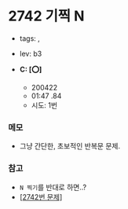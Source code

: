 # 2742 기찍 N
 - tags: ,
 - lev: b3

- **C: [:o:]**
  - 200422
  - 01:47 .84 
  - 시도: 1번

### 메모
 - 그냥 간단한, 초보적인 반복문 문제.

### 참고
 - `N 찍기`를 반대로 하면..?
 - [[2742번 문제]](http://icpc.me/2741)


